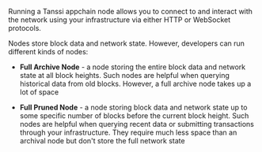 Running a Tanssi appchain node allows you to connect to and interact with the network using your infrastructure via either HTTP or WebSocket protocols.

Nodes store block data and network state. However, developers can run different kinds of nodes:

 - **Full Archive Node** - a node storing the entire block data and network state at all block heights. Such nodes are helpful when querying historical data from old blocks. However, a full archive node takes up a lot of space

  - **Full Pruned Node** - a node storing block data and network state up to some specific number of blocks before the current block height. Such nodes are helpful when querying recent data or submitting transactions through your infrastructure. They require much less space than an archival node but don't store the full network state
